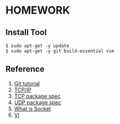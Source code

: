 # HOMEWORK

## Install Tool
```
$ sudo apt-get -y update
$ sudo apt-get -y git build-essential vim
```

## Reference
1. [Git tutorial](https://backlog.com/git-tutorial/tw/)
2. [TCP/IP](http://www.pcnet.idv.tw/pcnet/network/network_ip_tcp.htm)
3. [TCP package spec](https://tools.ietf.org/html/rfc793)
4. [UDP package spec](https://tools.ietf.org/html/rfc768)
5. [What is Socket](https://beej-zhtw-gitbook.netdpi.net/)
6. [VI](http://www2.nsysu.edu.tw/csmlab/unix/vi_command.htm)
